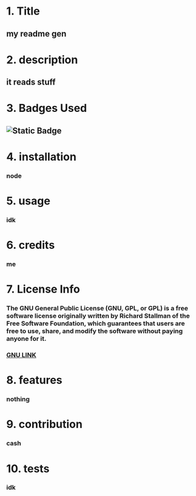 
#  1. Title
## my readme gen
# 2. description
## it reads stuff
# 3. Badges Used
## ![Static Badge](https://img.shields.io/badge/GNU_License-grey)
# 4. installation
### node
# 5. usage
### idk
# 6. credits
### me
# 7. License Info
### The GNU General Public License (GNU, GPL, or GPL) is a free software license originally written by Richard Stallman of the Free Software Foundation, which guarantees that users are free to use, share, and modify the software without paying anyone for it.
### [GNU LINK](https://www.gnu.org/licenses/gpl-3.0.en.html)
# 8. features
### nothing
# 9. contribution
### cash
# 10. tests
### idk
  